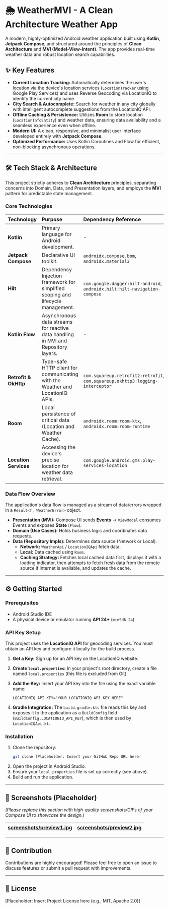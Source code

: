 # 🌦️ WeatherMVI - A Clean Architecture Weather App

A modern, highly-optimized Android weather application built using **Kotlin**, **Jetpack Compose**, and structured around the principles of **Clean Architecture** and **MVI (Model-View-Intent)**. The app provides real-time weather data and robust location search capabilities.

## ✨ Key Features

* **Current Location Tracking:** Automatically determines the user's location via the device's location services (`LocationTracker` using Google Play Services) and uses Reverse Geocoding via LocationIQ to identify the current city name.
* **City Search & Autocomplete:** Search for weather in any city globally with intelligent autocomplete suggestions from the LocationIQ API.
* **Offline Caching & Persistence:** Utilizes **Room** to store location (`LocationInfoEntity`) and weather data, ensuring data availability and a seamless experience even when offline.
* **Modern UI:** A clean, responsive, and minimalist user interface developed entirely with **Jetpack Compose**.
* **Optimized Performance:** Uses Kotlin Coroutines and Flow for efficient, non-blocking asynchronous operations.

---

## 🛠️ Tech Stack & Architecture

This project strictly adheres to **Clean Architecture** principles, separating concerns into Domain, Data, and Presentation layers, and employs the **MVI** pattern for predictable state management.

### Core Technologies

| Technology | Purpose | Dependency Reference |
| :--- | :--- | :--- |
| **Kotlin** | Primary language for Android development. | - |
| **Jetpack Compose** | Declarative UI toolkit. | `androidx.compose.bom`, `androidx.material3` |
| **Hilt** | Dependency Injection framework for simplified scoping and lifecycle management. | `com.google.dagger:hilt-android`, `androidx.hilt:hilt-navigation-compose` |
| **Kotlin Flow** | Asynchronous data streams for reactive data handling in MVI and Repository layers. | - |
| **Retrofit & OkHttp** | Type-safe HTTP client for communicating with the Weather and LocationIQ APIs. | `com.squareup.retrofit2:retrofit`, `com.squareup.okhttp3:logging-interceptor` |
| **Room** | Local persistence of critical data (Location and Weather Cache). | `androidx.room:room-ktx`, `androidx.room:room-runtime` |
| **Location Services** | Accessing the device's precise location for weather data retrieval. | `com.google.android.gms:play-services-location` |

### Data Flow Overview

The application's data flow is managed as a stream of data/errors wrapped in a `Result<T, WeatherError>` object.

* **Presentation (MVI):** Compose UI sends **Events** $\rightarrow$ `ViewModel` consumes Events and exposes **State** (`Flow`).
* **Domain (Use Cases):** Holds business logic and coordinates data requests.
* **Data (Repository Impls):** Determines data source (Network or Local).
    * **Network:** `WeatherApi` / `LocationIQApi` fetch data.
    * **Local:** Data cached using `Room`.
    * **Caching Strategy:** Fetches local cached data first, displays it with a loading indicator, then attempts to fetch fresh data from the remote source if internet is available, and updates the cache.

---

## ⚙️ Getting Started

### Prerequisites

* Android Studio IDE
* A physical device or emulator running **API 24+** (`minSdk 24`)

### API Key Setup

This project uses the **LocationIQ API** for geocoding services. You must obtain an API key and configure it locally for the build process.

1.  **Get a Key:** Sign up for an API key on the LocationIQ website.
2.  **Create `local.properties`:** In your project's root directory, create a file named `local.properties` (this file is excluded from Git).
3.  **Add the Key:** Insert your API key into the file using the exact variable name:

    ```properties
    LOCATIONIQ_API_KEY="YOUR_LOCATIONIQ_API_KEY_HERE"
    ```

4.  **Gradle Integration:** The `build.gradle.kts` file reads this key and exposes it to the application as a `BuildConfig` field (`BuildConfig.LOCATIONIQ_API_KEY`), which is then used by `LocationIQApi.kt`.

### Installation

1.  Clone the repository:
    ```bash
    git clone [Placeholder: Insert your GitHub Repo URL here]
    ```
2.  Open the project in Android Studio.
3.  Ensure your `local.properties` file is set up correctly (see above).
4.  Build and run the application.

---

## 📸 Screenshots (Placeholder)

*(Please replace this section with high-quality screenshots/GIFs of your Compose UI to showcase the design.)*


| [screenshots/preview1.jpg](screenshots/preview1.jpg) | [screenshots/preview2.jpg](screenshots/preview1.jpg) |
| :---: | :---: |
---

## 🤝 Contribution

Contributions are highly encouraged! Please feel free to open an issue to discuss features or submit a pull request with improvements.

---

## 📄 License

[Placeholder: Insert Project License here (e.g., MIT, Apache 2.0)]
